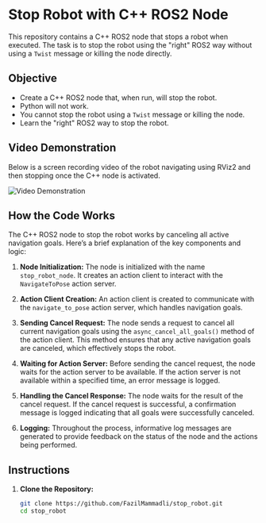 # Stop Robot with C++ ROS2 Node

This repository contains a C++ ROS2 node that stops a robot when executed. The task is to stop the robot using the "right" ROS2 way without using a `Twist` message or killing the node directly.

## Objective

- Create a C++ ROS2 node that, when run, will stop the robot.
- Python will not work.
- You cannot stop the robot using a `Twist` message or killing the node.
- Learn the "right" ROS2 way to stop the robot.

## Video Demonstration

Below is a screen recording video of the robot navigating using RViz2 and then stopping once the C++ node is activated.

![Video Demonstration](./path_to_your_video/video_demo.gif)

## How the Code Works

The C++ ROS2 node to stop the robot works by canceling all active navigation goals. Here’s a brief explanation of the key components and logic:

1. **Node Initialization:**
   The node is initialized with the name `stop_robot_node`. It creates an action client to interact with the `NavigateToPose` action server.

2. **Action Client Creation:**
   An action client is created to communicate with the `navigate_to_pose` action server, which handles navigation goals.

3. **Sending Cancel Request:**
   The node sends a request to cancel all current navigation goals using the `async_cancel_all_goals()` method of the action client. This method ensures that any active navigation goals are canceled, which effectively stops the robot.

4. **Waiting for Action Server:**
   Before sending the cancel request, the node waits for the action server to be available. If the action server is not available within a specified time, an error message is logged.

5. **Handling the Cancel Response:**
   The node waits for the result of the cancel request. If the cancel request is successful, a confirmation message is logged indicating that all goals were successfully canceled.

6. **Logging:**
   Throughout the process, informative log messages are generated to provide feedback on the status of the node and the actions being performed.

## Instructions

1. **Clone the Repository:**

   ```bash
   git clone https://github.com/FazilMammadli/stop_robot.git
   cd stop_robot
